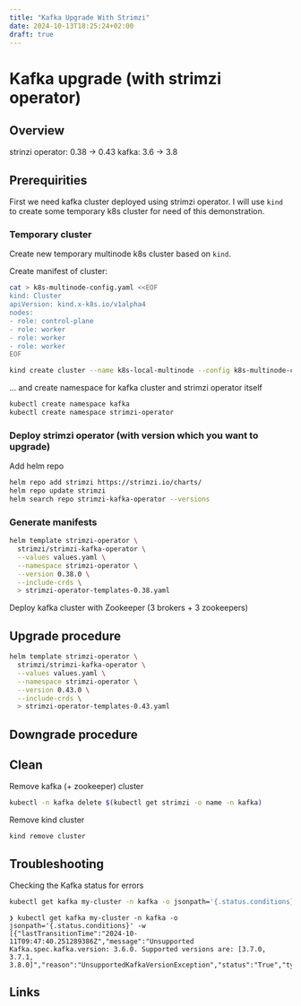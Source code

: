 ```yaml
---
title: "Kafka Upgrade With Strimzi"
date: 2024-10-13T18:25:24+02:00
draft: true
---
```


# Kafka upgrade (with strimzi operator)

## Overview

strinzi operator: 0.38 -> 0.43
kafka: 3.6 -> 3.8

## Prerequirities

First we need kafka cluster deployed using strimzi operator. I will use `kind` to create some temporary k8s cluster for need of this demonstration.

### Temporary cluster

Create new temporary multinode k8s cluster based on `kind`.

Create manifest of cluster:
```bash
cat > k8s-multinode-config.yaml <<EOF
kind: Cluster
apiVersion: kind.x-k8s.io/v1alpha4
nodes:
- role: control-plane
- role: worker
- role: worker
- role: worker
EOF
```

```bash
kind create cluster --name k8s-local-multinode --config k8s-multinode-config.yaml
```

... and create namespace for kafka cluster and strimzi operator itself
```bash
kubectl create namespace kafka
kubectl create namespace strimzi-operator
```

### Deploy strimzi operator (with version which you want to upgrade)

Add helm repo
```bash
helm repo add strimzi https://strimzi.io/charts/
helm repo update strimzi
helm search repo strimzi-kafka-operator --versions
```

### Generate manifests

```bash
helm template strimzi-operator \
  strimzi/strimzi-kafka-operator \
  --values values.yaml \
  --namespace strimzi-operator \
  --version 0.38.0 \
  --include-crds \
  > strimzi-operator-templates-0.38.yaml
```


Deploy kafka cluster with Zookeeper (3 brokers + 3 zookeepers)

## Upgrade procedure

```bash
helm template strimzi-operator \
  strimzi/strimzi-kafka-operator \
  --values values.yaml \
  --namespace strimzi-operator \
  --version 0.43.0 \
  --include-crds \
  > strimzi-operator-templates-0.43.yaml
```

## Downgrade procedure


## Clean

Remove kafka (+ zookeeper) cluster
```bash
kubectl -n kafka delete $(kubectl get strimzi -o name -n kafka)
```

Remove kind cluster
```
kind remove cluster
```

## Troubleshooting

Checking the Kafka status for errors
```bash
kubectl get kafka my-cluster -n kafka -o jsonpath='{.status.conditions}'
```

```
❯ kubectl get kafka my-cluster -n kafka -o jsonpath='{.status.conditions}' -w
[{"lastTransitionTime":"2024-10-11T09:47:40.251289386Z","message":"Unsupported Kafka.spec.kafka.version: 3.6.0. Supported versions are: [3.7.0, 3.7.1, 3.8.0]","reason":"UnsupportedKafkaVersionException","status":"True","type":"NotReady"}]
```

## Links
